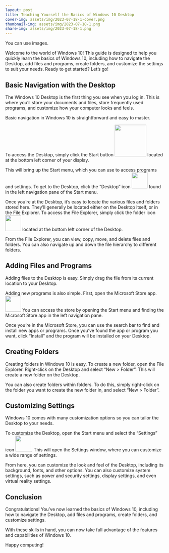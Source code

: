 ```yaml
---
layout: post
title: Teaching Yourself the Basics of Windows 10 Desktop
cover-img: assets/img/2023-07-18-1-cover.png
thumbnail-img: assets/img/2023-07-18-1.png
share-img: assets/img/2023-07-18-1.png
---
```


 You can use images.


Welcome to the world of Windows 10! This guide is designed to help you quickly learn the basics of Windows 10, including how to navigate the Desktop, add files and programs, create folders, and customize the settings to suit your needs. Ready to get started? Let’s go! 

## Basic Navigation with the Desktop 

The Windows 10 Desktop is the first thing you see when you log in. This is where you’ll store your documents and files, store frequently used programs, and customize how your computer looks and feels. 

Basic navigation in Windows 10 is straightforward and easy to master. 

To access the Desktop, simply click the Start button  <img src="https://www.noctrl.edu/webdev/wordpress/wp-content/uploads/2018/08/start_menu_start.jpg" width="100"> located at the bottom left corner of your display. 

This will bring up the Start menu, which you can use to access programs and settings. To get to the Desktop, click the “Desktop” icon <img src="https://images.jrdn.tech/windows-10/desktop_icon.png" width="50"> found in the left navigation pane of the Start menu. 

Once you’re at the Desktop, it’s easy to locate the various files and folders stored here. They’ll generally be located either on the Desktop itself, or in the File Explorer. To access the File Explorer, simply click the folder icon <img src="https://images.jrdn.tech/windows-10/file_explorer_icon.png" width="50"> located at the bottom left corner of the Desktop. 

From the File Explorer, you can view, copy, move, and delete files and folders. You can also navigate up and down the file hierarchy to different folders. 

## Adding Files and Programs

Adding files to the Desktop is easy. Simply drag the file from its current location to your Desktop. 

Adding new programs is also simple. First, open the Microsoft Store app. <img src="https://images.jrdn.tech/windows-10/store_icon.png" width="50"> You can access the store by opening the Start menu and finding the Microsoft Store app in the left navigation pane. 

Once you’re in the Microsoft Store, you can use the search bar to find and install new apps or programs. Once you’ve found the app or program you want, click “Install” and the program will be installed on your Desktop.

## Creating Folders

Creating folders in Windows 10 is easy. To create a new folder, open the File Explorer. Right-click on the Desktop and select “New > Folder”. This will create a new folder on the Desktop. 

You can also create folders within folders. To do this, simply right-click on the folder you want to create the new folder in, and select “New > Folder”.

## Customizing Settings

Windows 10 comes with many customization options so you can tailor the Desktop to your needs. 

To customize the Desktop, open the Start menu and select the “Settings” icon <img src="https://images.jrdn.tech/windows-10/settings_icon.png" width="50">. This will open the Settings window, where you can customize a wide range of settings. 

From here, you can customize the look and feel of the Desktop, including its background, fonts, and other options. You can also customize system settings, such as power and security settings, display settings, and even virtual reality settings. 

## Conclusion

Congratulations! You’ve now learned the basics of Windows 10, including how to navigate the Desktop, add files and programs, create folders, and customize settings. 

With these skills in hand, you can now take full advantage of the features and capabilities of Windows 10. 

Happy computing!
